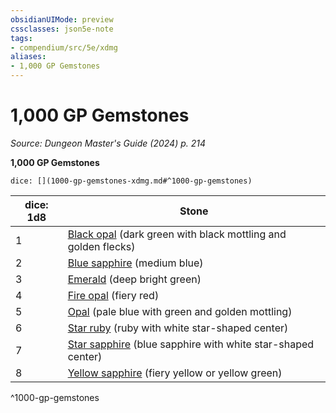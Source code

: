 ```yaml
---
obsidianUIMode: preview
cssclasses: json5e-note
tags:
- compendium/src/5e/xdmg
aliases:
- 1,000 GP Gemstones
---
```

# 1,000 GP Gemstones
*Source: Dungeon Master's Guide (2024) p. 214* 

**1,000 GP Gemstones**

`dice: [](1000-gp-gemstones-xdmg.md#^1000-gp-gemstones)`

| dice: 1d8 | Stone |
|-----------|-------|
| 1 | [Black opal](/3-Mechanics/CLI/items/black-opal-xdmg.md) (dark green with black mottling and golden flecks) |
| 2 | [Blue sapphire](/3-Mechanics/CLI/items/blue-sapphire-xdmg.md) (medium blue) |
| 3 | [Emerald](/3-Mechanics/CLI/items/emerald-xdmg.md) (deep bright green) |
| 4 | [Fire opal](/3-Mechanics/CLI/items/fire-opal-xdmg.md) (fiery red) |
| 5 | [Opal](/3-Mechanics/CLI/items/opal-xdmg.md) (pale blue with green and golden mottling) |
| 6 | [Star ruby](/3-Mechanics/CLI/items/star-ruby-xdmg.md) (ruby with white star-shaped center) |
| 7 | [Star sapphire](/3-Mechanics/CLI/items/star-sapphire-xdmg.md) (blue sapphire with white star-shaped center) |
| 8 | [Yellow sapphire](/3-Mechanics/CLI/items/yellow-sapphire-xdmg.md) (fiery yellow or yellow green) |
^1000-gp-gemstones